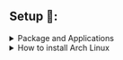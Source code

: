 ## Setup 🔧:

<details><summary>Package and Applications</summary><blockquote>

#### Font

    yay -S ttf-iosevka-nerd ttf-font-awesome ttf-jetbrains-mono-nerd noto-fonts noto-fonts-cjk ttf-jetbrains-mono ttf-terminus-nerd ttf-inconsolata ttf-joypixels

#### Apps for Code

- Visual Studio Code
- Intelij IDea Ultimate Edition
- Webstorm
- NeoVim
  ```
    yay -S visual-studio-code-bin intellij-idea-ultimate-edition webstorm neovim-nightly-bin
  ```

#### Other Apps

- Telegram
- Discord (BetterDiscord)
- VLC
  ```
    sudo pacman -S discord betterdiscord-installer vlc telegram-desktop
  ```
- Spotify (Spicetify)
- Chrome
- EDGE
  ```
    yay -S google-chrome microsoft-edge-stable-bin spotify spicetify-cli
  ```

#### Library Support

    sudo pacman -S nodejs npm yarn python python-pip clang jdk-openjdk rustup

#### Network

    sudo pacman -S netctl networkmanager network-manager-applet ifplugd dhcpcd dialog wpa_supplicant wireless_tools

    sudo systemctl enable NetworkManager && sudo systemctl enable dhcpcd.service

#### Audio

    sudo pacman -S pavucontrol pipewire pipewire-alsa pipewire-audio pulseaudio pulseaudio-bluetooth playerctl pamixer mpd mpc ncmpcpp

    systemctl --user enable pipewire pipewire-pulse && systemctl --user start pipewire pipewire-pulse

    systemctl --user enable mpd.service && systemctl --user start mpd.service

#### Power

    sudo pacman -S acpi

#### Bluetooth

    sudo pacman -S bluez bluez-utils bluez-tools bluez-libs blueman

    sudo systemctl enable bluetooth.service && sudo systemctl start bluetooth.service

#### Brightness

    sudo pacman -S brightnessctl xorg-xbacklight

#### File Manager

    sudo pacman -S thunar ranger ueberzug exa unzip unrar xdg-user-dirs && yay -S highlight

#### Monitor and Theme

    sudo pacman -S feh flameshot maim lxappearance neofetch && yay -S papirus-icon-theme imagemagick

#### Other

    sudo pacman -S gnome-keyring libsecret libgnome-keyring seahorse auto-cpufreq xf86-input-libinput pacman-contrib thefuck btop fontconfig ibus lsd jq github-cli polkit-gnome libwebp webp-pixbuf-loader physlock xss-lock betterlockscreen lightdm lightdm-webkit2-greeter && yay -S lightdm-webkit2-theme-glorious

</blockquote></details>

<details><summary>How to install Arch Linux</summary><blockquote>

### Make you have Internet

    iwctl

### Time sync and set keyboard

    loadkeys i386/qwerty/us.map.gz

    timedatectl set-ntp true

    timedatectl set-timezone Asia/Ho_Chi_Minh

### Reflector and Keyring

    pacman -Sy reflector archlinux-keyring

    reflector -c Vietnam -c Singapore -c Japan -c India -a 12 --sort rate --save /etc/pacman.d/mirrorlist

### Disk

    cfdisk /dev/sda

    mkswap /dev/sda6
    swapon /dev/sda6

    mkfs.ext4 /dev/sda5

    mount /dev/sda5 /mnt

    mkdir /mnt/efi
    mount /dev/sda1 /mnt/efi

### Install basic package

    pacstrap /mnt base base-devel linux linux-firmware linux-headers neovim

### Switch to /mnt

    genfstab -U /mnt >> /mnt/etc/fstab

    arch-chroot /mnt

### Set time and Languaue

    ln -sf /usr/share/zoneinfo/Asia/Ho_Chi_Minh /etc/localtime

    hwclock --systohc

    nvim /etc/locale.gen

    Uncomment: en_US.UTF-8 UTF-8

    locale-gen

    echo LANG=en_US.UTF-8 > /etc/locale.conf

    export LANG=en_US.UTF-8

### Set hostname

    echo arch > /etc/hostname

    nvim /etc/hosts

    127.0.0.1[TAB]localhost
    ::1[TAB][TAB]localhost
    127.0.1.1[TAB]arch.localdomain[TAB]arch

### User add or password

    passwd

    useradd -m sowntee

    passwd sowntee

    usermod -aG wheel,audio,video,optical,storage,power sowntee

    EDITOR=nvim visudo

    Add: sowntee ALL=(ALL) ALL
    sowntee ALL=(ALL:ALL) NOPASSWD: /usr/bin/systemctl reboot, /usr/bin/systemctl poweroff
    Uncomment: %wheel ALL=(ALL) ALL

### Grub and OsProber

    sudo pacman -S grub os-prober efibootmgr ntfs-3g mtools dosfstools

    sudo nvim /etc/default/grub

    Uncomment: GRUB_DISABLE_OS_PROBER=false

    Try: sudo os-prober

    grub-install --target=x86_64-efi --efi-directory=/efi --bootloader-id=GRUB

    grub-install --target=x86_64-efi --efi-directory=/efi --bootloader-id=GRUB --recheck

    grub-mkconfig -o /boot/grub/grub.cfg

### Exit and Reboot

    exit

    reboot

</blockquote></details>

